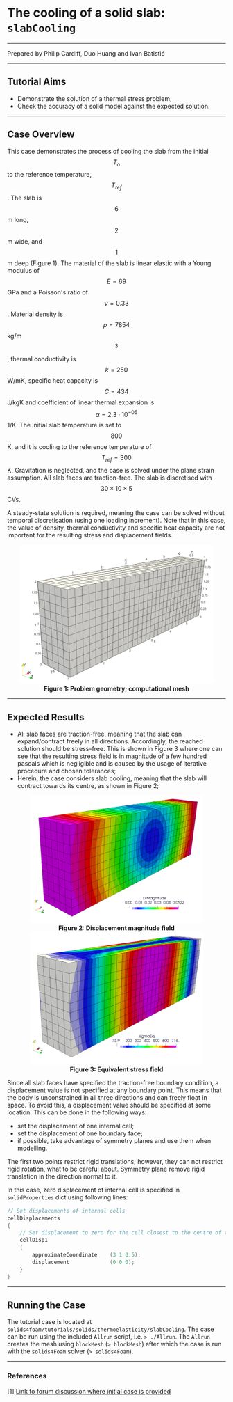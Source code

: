 # The cooling of a solid slab: `slabCooling`

---

Prepared by Philip Cardiff, Duo Huang and Ivan Batistić

---

## Tutorial Aims

- Demonstrate the solution of a thermal stress problem;
- Check the accuracy of a solid model against the expected solution.

---

## Case Overview

This case demonstrates the process of cooling the slab from the initial $$T_o$$ to the reference temperature, $$T_{ref}$$. The slab is $$6$$ m long, $$2$$ m wide, and $$1$$ m deep (Figure 1). The material of the slab is linear elastic with a Young modulus of $$E = 69$$ GPa and a Poisson's ratio of $$\nu = 0.33$$. Material density is $$\rho=7854$$ kg/m$$^3$$, thermal conductivity is $$k=250$$ W/mK, specific heat capacity is $$C = 434$$ J/kgK and coefficient of linear thermal expansion is $$\alpha = 2.3\cdot 10^{-05}$$ 1/K. The initial slab temperature is set to $$800$$ K, and it is cooling to the reference temperature of $$T_{ref} = 300$$ K. Gravitation is neglected, and the case is solved under the plane strain assumption. All slab faces are traction-free. The slab is discretised with $$30 \times 10 \times 5$$ CVs.

A steady-state solution is required, meaning the case can be solved without temporal discretisation (using one loading increment). Note that in this case, the value of density, thermal conductivity and specific heat capacity are not important for the resulting stress and displacement fields.

<div style="text-align: center;">
  <img src="./images/slabCooling-geometry.png" alt="Image" width="450">
    <figcaption>
     <strong>Figure 1: Problem geometry; computational mesh</strong>
    </figcaption>
</div>

---

## Expected Results

- All slab faces are traction-free, meaning that the slab can expand/contract freely in all directions. Accordingly, the reached solution should be stress-free. This is shown in Figure 3 where one can see that the resulting stress field is in magnitude of a few hundred pascals which is negligible and is caused by the usage of iterative procedure and chosen tolerances;
- Herein, the case considers slab cooling, meaning that the slab will contract towards its centre, as shown in Figure 2;

<div style="text-align: center;">
  <img src="./images/slabCooling-D.png" alt="Image" width="400">
    <figcaption>
     <strong>Figure 2: Displacement magnitude field</strong>
    </figcaption>
</div>

<div style="text-align: center;">
  <img src="./images/slabCooling-sigmaEq.png" alt="Image" width="400">
    <figcaption>
     <strong>Figure 3: Equivalent stress field</strong>
    </figcaption>
</div>

Since all slab faces have specified the traction-free boundary condition,  a displacement value is not specified at any boundary point. This means that the body is unconstrained in all three directions and can freely float in space. To avoid this, a displacement value should be specified at some location. This can be done in the following ways:
- set the displacement of one internal cell; 
- set the displacement of one boundary face; 
- if possible, take advantage of symmetry planes and use them when modelling. 

The first two points restrict rigid translations; however, they can not restrict rigid rotation, what to be careful about. Symmetry plane remove rigid translation in the direction normal to it.

In this case, zero displacement of internal cell is specified in `solidProperties` dict using following lines:

```c++
// Set displacements of internal cells
cellDisplacements
{
    // Set displacement to zero for the cell closest to the centre of the block
    cellDisp1
    {
        approximateCoordinate    (3 1 0.5);
    	displacement             (0 0 0);
	}
}
```

---

## Running the Case

The tutorial case is located at `solids4foam/tutorials/solids/thermoelasticity/slabCooling`. The case can be run using the included `Allrun` script, i.e. `> ./Allrun`.  The `Allrun` creates the mesh using `blockMesh` (`> blockMesh`) after which the case is run with the `solids4Foam` solver (`> solids4Foam`). 


---

### References

[1] [Link to forum discussion where initial case is provided](https://www.cfd-online.com/Forums/openfoam-community-contributions/126706-support-thread-solid-mechanics-solvers-added-openfoam-extend-22.html#post726239)
